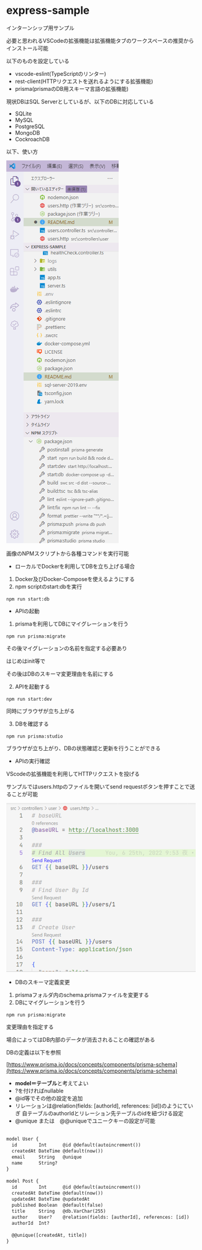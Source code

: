# express-sample

インターンシップ用サンプル

必要と思われるVSCodeの拡張機能は拡張機能タブのワークスペースの推奨からインストール可能

以下のものを設定している

- vscode-eslint(TypeScriptのリンター)
- rest-client(HTTPリクエストを送れるようにする拡張機能)
- prisma(prismaのDB用スキーマ言語の拡張機能)

現状DBはSQL Serverとしているが、以下のDBに対応している
- SQLite
- MySQL
- PostgreSQL
- MongoDB
- CockroachDB

以下、使い方

![](2022-06-26-19-05-39.png)

画像のNPMスクリプトから各種コマンドを実行可能

- ローカルでDockerを利用してDBを立ち上げる場合

1. Docker及びDocker-Composeを使えるようにする
2. npm scriptのstart:dbを実行

`npm run start:db`

- APIの起動

1. prismaを利用してDBにマイグレーションを行う

`npm run prisma:migrate`

その後マイグレーションの名前を指定する必要あり

はじめはinit等で

その後はDBのスキーマ変更理由を名前にする

2. APIを起動する

  `npm run start:dev`

  同時にブラウザが立ち上がる

3. DBを確認する

`npm run prisma:studio`

ブラウザが立ち上がり、DBの状態確認と更新を行うことができる

- APIの実行確認

VScodeの拡張機能を利用してHTTPリクエストを投げる

サンプルではusers.httpのファイルを開いてsend requestボタンを押すことで送ることが可能

![](2022-06-27-00-22-24.png)


- DBのスキーマ定義変更

1. prismaフォルダ内のschema.prismaファイルを変更する
2. DBにマイグレーションを行う

`npm run prisma:migrate`

変更理由を指定する

場合によってはDB内部のデータが消去されることの確認がある

DBの定義は以下を参照

[https://www.prisma.io/docs/concepts/components/prisma-schema](https://www.prisma.io/docs/concepts/components/prisma-schema)

- **model＝テーブル**と考えてよい
- ?を付ければnullable
- @id等でその他の設定を追加
- リレーションは@relation(fields: [authorId], references: [id])のようにていぎ
自テーブルのauthorIdとリレーション先テーブルのidを紐づける設定
- @unique または　@@uniqueでユニークキーの設定が可能

``` prisma

model User {
  id        Int      @id @default(autoincrement())
  createdAt DateTime @default(now())
  email     String   @unique
  name      String?
}

model Post {
  id        Int      @id @default(autoincrement())
  createdAt DateTime @default(now())
  updatedAt DateTime @updatedAt
  published Boolean  @default(false)
  title     String   @db.VarChar(255)
  author    User?    @relation(fields: [authorId], references: [id])
  authorId  Int?

  @@unique([createdAt, title])
}
```
